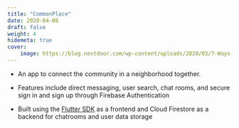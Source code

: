 ```yaml
---
title: "CommonPlace"
date: 2020-04-08
draft: false
weight: 4
hidemeta: true
cover:
    image: https://blog.nextdoor.com/wp-content/uploads/2020/03/7-Ways-to-Help.png
---
```


- An app to connect the community in a neighborhood together.

- Features include direct messaging, user search, chat rooms, and secure sign in and sign up through Firebase Authentication

- Built using the [Flutter SDK](https://flutter.dev) as a frontend and Cloud Firestore as a backend for chatrooms and user data storage

